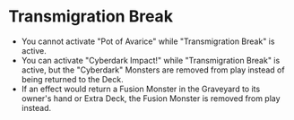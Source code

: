 # Transmigration Break

*   You cannot activate "Pot of Avarice" while "Transmigration Break" is active.
*   You can activate "Cyberdark Impact!" while "Transmigration Break" is active, but the "Cyberdark" Monsters are removed from play instead of being returned to the Deck.
*   If an effect would return a Fusion Monster in the Graveyard to its owner's hand or Extra Deck, the Fusion Monster is removed from play instead.
